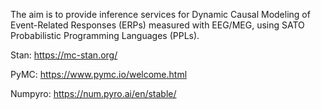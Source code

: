 The aim is to provide inference services for Dynamic Causal Modeling of Event-Related Responses (ERPs) measured with EEG/MEG, using SATO Probabilistic Programming Languages (PPLs).

Stan: https://mc-stan.org/


PyMC: https://www.pymc.io/welcome.html


Numpyro: https://num.pyro.ai/en/stable/
